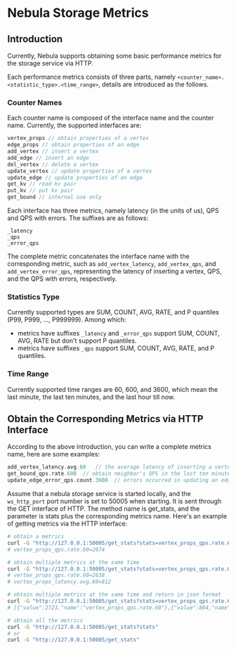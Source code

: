 # Nebula Storage Metrics

## Introduction

Currently, Nebula supports obtaining some basic performance metrics for the storage service via HTTP.

Each performance metrics consists of three parts, namely `<counter_name>.<statistic_type>.<time_range>`, details are introduced as the follows.

### Counter Names

Each counter name is composed of the interface name and the counter name. Currently, the supported interfaces are:

```cpp
vertex_props // obtain properties of a vertex
edge_props // obtain properties of an edge
add_vertex // insert a vertex
add_edge // insert an edge
del_vertex // delete a vertex
update_vertex // update properties of a vertex
update_edge // update properties of an edge
get_kv // read kv pair
put_kv // put kv pair
get_bound // internal use only
```

Each interface has three metrics, namely latency (in the units of us), QPS and QPS with errors. The suffixes are as follows:

```text
_latency
_qps
_error_qps
```

The complete metric concatenates the interface name with the corresponding metric, such as `add_vertex_latency`, `add_vertex_qps`, and `add_vertex_error_qps`, representing the latency of inserting a vertex, QPS, and the QPS with errors, respectively.

### Statistics Type

Currently supported types are SUM, COUNT, AVG, RATE, and P quantiles (P99, P999, ..., P999999). Among which:

- metrics have suffixes `_latency` and `_error_qps` support SUM, COUNT, AVG, RATE but don't support P quantiles.
- metrics have suffixes `_qps` support SUM, COUNT, AVG, RATE, and P quantiles.

### Time Range

Currently supported time ranges are 60, 600, and 3600, which mean the last minute, the last ten minutes, and the last hour till now.

## Obtain the Corresponding Metrics via HTTP Interface

According to the above introduction, you can write a complete metrics name, here are some examples:

```cpp
add_vertex_latency.avg.60   // the average latency of inserting a vertex in the last minute
get_bound_qps.rate.600  // obtain neighbor's QPS in the last ten minutes
update_edge_error_qps.count.3600  // errors occurred in updating an edge in the last hour
```

Assume that a nebula storage service is started locally, and the `ws_http_port` port number is set to 50005 when starting. It is sent through the GET interface of HTTP. The method name is get_stats, and the parameter is stats plus the corresponding metrics name. Here's an example of getting metrics via the HTTP interface:

```bash
# obtain a metrics
curl -G "http://127.0.0.1:50005/get_stats?stats=vertex_props_qps.rate.60"
# vertex_props_qps.rate.60=2674

# obtain multiple metrics at the same time
curl -G "http://127.0.0.1:50005/get_stats?stats=vertex_props_qps.rate.60,vertex_props_latency.avg.60"
# vertex_props_qps.rate.60=2638
# vertex_props_latency.avg.60=812

# obtain multiple metrics at the same time and return in json format
curl -G "http://127.0.0.1:50005/get_stats?stats=vertex_props_qps.rate.60,vertex_props_latency.avg.60&returnjson"
# [{"value":2723,"name":"vertex_props_qps.rate.60"},{"value":804,"name":"vertex_props_latency.avg.60"}]

# obtain all the metrics
curl -G "http://127.0.0.1:50005/get_stats?stats"
# or
curl -G "http://127.0.0.1:50005/get_stats"
```

